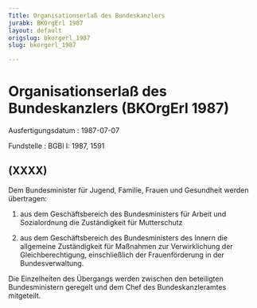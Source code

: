 ```yaml
---
Title: Organisationserlaß des Bundeskanzlers
jurabk: BKOrgErl 1987
layout: default
origslug: bkorgerl_1987
slug: bkorgerl_1987

---
```


# Organisationserlaß des Bundeskanzlers (BKOrgErl 1987)

Ausfertigungsdatum
:   1987-07-07

Fundstelle
:   BGBl I: 1987, 1591



## (XXXX)

Dem Bundesminister für Jugend, Familie, Frauen und Gesundheit werden übertragen:

1.  aus dem Geschäftsbereich des Bundesministers für Arbeit und Sozialordnung die Zuständigkeit für Mutterschutz


2.  aus dem Geschäftsbereich des Bundesministers des Innern die allgemeine Zuständigkeit für Maßnahmen zur Verwirklichung der Gleichberechtigung, einschließlich der Frauenförderung in der Bundesverwaltung.



Die Einzelheiten des Übergangs werden zwischen den beteiligten Bundesministern geregelt und dem Chef des Bundeskanzleramtes mitgeteilt.

